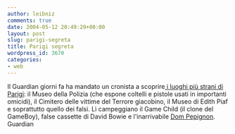 ```yaml
---
author: leibniz
comments: true
date: 2004-05-12 20:49:29+00:00
layout: post
slug: parigi-segreta
title: Parigi segreta
wordpress_id: 3670
categories:
- web
---
```


Il Guardian giorni fa ha mandato un cronista a scoprire[ i luoghi più strani di Parigi](http://travel.guardian.co.uk/countries/story/0,7451,1210241,00.html): il Museo della Polizia (che espone coltelli e pistole usati in importanti omicidi), il Cimitero delle vittime del Terrore giacobino, il Museo di Edith Piaf e soprattutto quello dei falsi. Lì campeggiano il Game Child (il clone del GameBoy), false cassette di David Bowie e l'inarrivabile [Dom Pepignon](http://www.pariserve.tm.fr/culture/musee/contrefacon3.jpg).
Guardian
